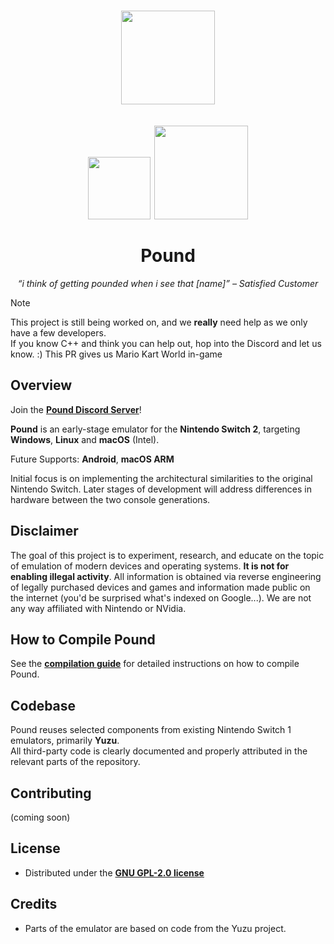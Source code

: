 <h1 align="center">
  <img src="/resources/Logo(1024x1024).webp" height="150px">
  <br><br>
  <img src="https://img.shields.io/github/stars/pound-emu/pound" width="100">
  <a href="https://github.com/pound-emu/pound/actions?query=branch%3Amain">
    <img src="https://img.shields.io/badge/Latest Builds-Here-aa00aa.svg" width="150">
  </a>
  <br><br>
  Pound
</h1>

<p align="center"><em>“i think of getting pounded when i see that [name]” – Satisfied Customer</em></p>


> [!NOTE]
> This project is still being worked on, and we **really** need help as we only have a few developers.   
> If you know C++ and think you can help out, hop into the Discord and let us know. :)
> This PR gives us Mario Kart World in-game

## Overview

Join the [**Pound Discord Server**](https://discord.gg/aMmTmKsVC7)!

**Pound** is an early-stage emulator for the **Nintendo Switch 2**, targeting **Windows**, **Linux** and **macOS** (Intel).

Future Supports: **Android**, **macOS ARM**


Initial focus is on implementing the architectural similarities to the original Nintendo Switch. Later stages of development will address differences in hardware between the two console generations.

## Disclaimer

The goal of this project is to experiment, research, and educate on the topic
of emulation of modern devices and operating systems. **It is not for enabling
illegal activity**. All information is obtained via reverse engineering of
legally purchased devices and games and information made public on the internet
(you'd be surprised what's indexed on Google...). We are not any way affiliated
with Nintendo or NVidia.


## How to Compile Pound

See the [**compilation guide**](/resources/docs/compguide.md) for detailed instructions on how to compile Pound.


## Codebase

Pound reuses selected components from existing Nintendo Switch 1 emulators, primarily **Yuzu**.  
All third-party code is clearly documented and properly attributed in the relevant parts of the repository.


## Contributing

(coming soon)


## License

- Distributed under the [**GNU GPL-2.0 license**](https://github.com/pound-emu/pound/blob/main/LICENSE)


## Credits

- Parts of the emulator are based on code from the Yuzu project.
